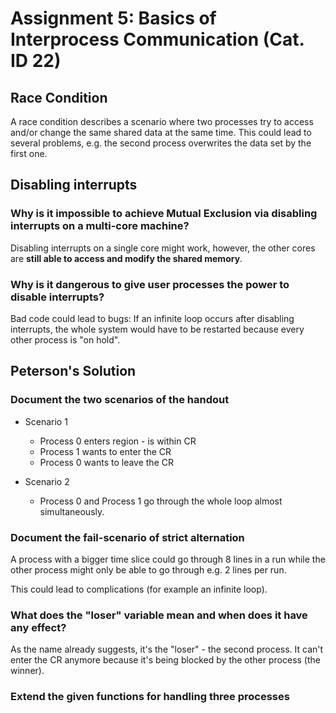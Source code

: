 # Assignment 5: Basics of Interprocess Communication (Cat. ID 22)


## Race Condition
A race condition describes a scenario where two processes try to access and/or change the same shared data at the same time. This could lead to several problems, e.g. the second process overwrites the data set by the first one.


## Disabling interrupts
### Why is it impossible to achieve Mutual Exclusion via disabling interrupts on a multi-core machine?
Disabling interrupts on a single core might work, however, the other cores are **still able to access and modify the shared memory**.

### Why is it dangerous to give user processes the power to disable interrupts?
Bad code could lead to bugs: If an infinite loop occurs after disabling interrupts, the whole system would have to be restarted because every other process is "on hold".

## Peterson's Solution
### Document the two scenarios of the handout
* Scenario 1
  * Process 0 enters region - is within CR
  * Process 1 wants to enter the CR
  * Process 0 wants to leave the CR

* Scenario 2
  * Process 0 and Process 1 go through the whole loop almost simultaneously.

### Document the fail-scenario of strict alternation
A process with a bigger time slice could go through 8 lines in a run while the other process might only be able to go through e.g. 2 lines per run.

This could lead to complications (for example an infinite loop).

### What does the "loser" variable mean and when does it have any effect?
As the name already suggests, it's the "loser" - the second process. It can't enter the CR anymore because it's being blocked by the other process (the winner).

### Extend the given functions for handling three processes